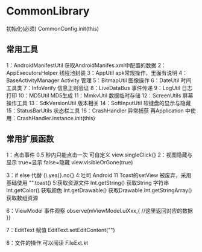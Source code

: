 # CommonLibrary
初始化(必须)
    CommonConfig.init(this)
    
## 常用工具
1：AndroidManifestUtil  获取AndroidManifes.xml中配置的数据
2：AppExecutorsHelper 线程池封装
3：AppUtil  apk常规操作，里面有说明
4：BaseActivityManager  Activity 管理
5：BitmapUtil  图像操作
6：DateUtil  时间工具类
7：InfoVerify  信息正则验证
8：LiveDataBus  事件传递
9：LogUtil  日志打印
10：MD5Util  MD5生成
11：MmkvUtil  数据临时存储
12：ScreenUtils  屏幕操作工具
13：SdkVersionUtil  版本相关
14：SoftInputUtil  软键盘的显示与隐藏
15：StatusBarUtils  状态栏工具
16：CrashHandler  异常捕获  再Application 中使用：CrashHandler.instance.init(this)

## 常用扩展函数
1：点击事件  0.5 秒内只能点击一次  可自定义
    view.singleClick{}
2：视图隐藏与显示  true=显示   false=隐藏
    view.visibleOrGone(true)
    
3：if  else  代替 
    ().yes{}.no{}
4:吐司  Android 11 Toast的setView 被废弃，采用基础使用
    "".toast()
5:获取资源文件
    Int.getString()   获取String 字符串
    Int.getColor()    获取颜色
    Int.getDrawable() 获取Drawable
    Int.getStringArray()  获取数组资源
    
6：ViewModel 事件观察
      observe(mViewModel.uiXxx,{
            //这里返回对应的数据
        })

7：EditText 赋值
    EditText.setEditContent("")
    
8：文件的操作  可以阅读 FileExt.kt



